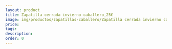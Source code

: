 ```yaml
---
layout: product
title: Zapatilla cerrada invierno caballero_25€
image: img/productos/zapatillas-caballero/Zapatilla cerrada invierno caballero_25€.jpeg
price: 
tags: 
description: 
order: 0
---
```

